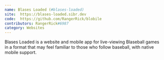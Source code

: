 ```yaml
---
name: Blases Loaded (#blases-loaded)
site:  https://blases-loaded.sibr.dev
code:  https://github.com/RangerRick/blobile
contributors: RangerRick#6987
category: Websites
---
```

 Blases Loaded is a website and mobile app for live-viewing Blaseball games in a format that may feel familiar to those who follow baseball, with native mobile support.